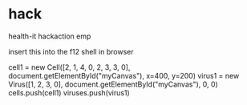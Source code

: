 # hack
health-it hackaction emp

insert this into the f12 shell in browser

cell1 = new Cell([2, 1, 4, 0, 2, 3, 3, 0], document.getElementById("myCanvas"), x=400, y=200)
virus1 = new Virus([1, 2, 3, 0], document.getElementById("myCanvas"), 0, 0)
cells.push(cell1)
viruses.push(virus1)
